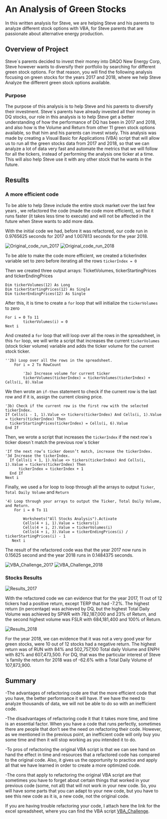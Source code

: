 # An Analysis of Green Stocks
In this written analysis for Steve, we are helping Steve and his parents to analyze different stock options with VBA, for Steve parents that are passionate about alternative energy production.

## Overview of Project

Steve´s parents decided to invest their money into DAQO New Energy Corp, Steve however wants to diversify their portfolio by searching for different green stock options. For that reason, you will find the following analysis focusing on green stocks for the years 2017 and 2018, where we help Steve Analyze the different green stock options available.

### Purpose

The purpose of this analysis is to help Steve and his parents to diversify their investment. Steve´s parents have already invested all their money in DQ stocks, our role in this analysis is to help Steve get a better understanding of how the performance of DQ has been in 2017 and 2018, and also how is the Volume and Return from other 11 green stock options available, so that him and his parents can invest wisely.
This analysis was made by creating a Visual Basic for Applications (VBA) script that will allow us to run all the green stocks data from 2017 and 2018, so that we can analyze a lot of data very fast and automate the metrics that we will follow for all the tickers, instead of performing the analysis one ticker at a time.
This will also help Steve use it with any other stock that he wants in the future.

## Results
### A more efficient code
To be able to help Steve include the entire stock market over the last few years , we refactored the code (made the code more efficient), so that it runs faster (it takes less time to execute) and will not be affected in the future when Steve wants to add more data. 

With the initial code we had, before it was refactored, our code run in 0.9765625 seconds for 2017 and 1.007813 seconds for the year 2018.

![Original_code_run_2017](https://github.com/kplazascp/stock-analysis/blob/main/Time_to_run_2017.PNG)
![Original_code_run_2018](https://github.com/kplazascp/stock-analysis/blob/main/Time_to_run_2018.PNG)

To be able to make the code more efficient, we created a tickerIndex variable set to zero before iterating all the rows
`tickerIndex = 0`

Then we created three output arrays: TicketVolumes, tickerStartingPrices and tickerEndingPrices

```
Dim tickerVolumes(12) As Long
Dim tickerStartingPrices(12) As Single
Dim tickerEndingPrices(12) As Single
```

After this, it is time to create a `for` loop that will initialize the `tickerVolumes` to zero

```
For i = 0 To 11
        tickerVolumes(i) = 0
Next i
```
    
And created a `for` loop that will loop over all the rows in the spreadsheet, in this `for` loop, we will write a script that increases the current `tickerVolumes` (stock ticker volume) variable and adds the ticker volume for the current stock ticker.

```
''2b) Loop over all the rows in the spreadsheet. 
    For i = 2 To RowCount
    
        '3a) Increase volume for current ticker
        tickerVolumes(tickerIndex) = tickerVolumes(tickerIndex) + Cells(i, 8).Value
```

We then wrote an `if-then` statement to check if the current row is the last row and if it is, assign the current closing price. 

```
'3b) Check if the current row is the first row with the selected tickerIndex. 
If Cells(i - 1, 1).Value <> tickers(tickerIndex) And Cells(i, 1).Value = tickers(tickerIndex) Then
  tickerStartingPrices(tickerIndex) = Cells(i, 6).Value
End If
```

Then, we wrote a script that increases the `tickerIndex` if the next row´s ticker doesn´t match the previous row´s ticker

```
'If the next row’s ticker doesn’t match, increase the tickerIndex.
'3d Increase the tickerIndex. 
  If Cells(i + 1, 1).Value <> tickers(tickerIndex) And Cells(i, 1).Value = tickers(tickerIndex) Then
      tickerIndex = tickerIndex + 1
  End If
Next i
```

Finally, we used a for loop to loop through all the arrays to output `Ticker`, `Total Daily Volume` and `Return`

```
'4) Loop through your arrays to output the Ticker, Total Daily Volume, and Return. 
    For i = 0 To 11
        
        Worksheets("All Stocks Analysis").Activate
        Cells(4 + i, 1).Value = tickers(i) 
        Cells(4 + i, 2).Value = tickerVolumes(i) 
        Cells(4 + i, 3).Value = tickerEndingPrices(i) / tickerStartingPrices(i) - 1
   Next i
```

The result of the refactored code was that the year 2017 now runs in 0.15625 second and the year 2018 runs in 0.1484375 seconds.

![VBA_Challenge_2017](https://github.com/kplazascp/stock-analysis/blob/main/VBA_Challenge_2017.PNG)
![VBA_Challenge_2018](https://github.com/kplazascp/stock-analysis/blob/main/VBA_Challenge_2018.PNG)

### Stocks Results

![Results_2017](https://github.com/kplazascp/stock-analysis/blob/main/Results_2017.PNG)

With the refactored code we can evidence that for the year 2017, 11 out of 12 tickers had a positive return, except TERP that had -7.2%. The highest return (in percentage) was achieved by DQ, but the highest Total Daily Volume was achieved by SPWR with 782,187,000 and 23% of Return, and the second highest volume was FSLR with 684,181,400 and 100% of Return.

![Results_2018](https://github.com/kplazascp/stock-analysis/blob/main/Results_2018.PNG)

For the year 2018, we can evidence that it was not a very good year for green stocks, were 10 out of 12 stocks had a negative return. The highest return was of RUN with 84% and 502,757,100 Total daily Volume and ENPH with 82% and 607,473,500. 
For DQ, that was the particular interest of Steve´s family the return for 2018 was of -62.6% with a Total Daily Volume of 107,873,900.

## Summary
-The advantages of refactoring code are that the more efficient code that you have, the better performance it will have. If we have the need to analyze thousands of data, we will not be able to do so with an inefficient code.

-The disadvantages of refactoring code it that it takes more time, and time is an essential factor. When you have a code that runs perfectly, sometimes there are people that don’t see the need on refactoring their code. However, as we mentioned in the previous point, an inefficient code will only buy you some time and then it will stop working as you intended it to do.

-To pros of refactoring the original VBA script is that we can see hand on hand the effect in time and resources that a refactored code has compared to the original code. Also, it gives us the opportunity to practice and apply all that we have learned in order to create a more optimized code.

-The cons that apply to refactoring the original VBA script are that sometimes you have to forget about certain things that worked in your previous code (some, not all) that will not work in your new code. So, you will have some parts that you can adapt to your new code, but you have to see this new code as it is, a new code, not the original code.

If you are having trouble refactoring your code, I attach here the link for the excel spreadsheet, where you can find the VBA script [VBA_Challenge](https://github.com/kplazascp/stock-analysis/blob/main/VBA_Challenge.xmls.xlsm).

